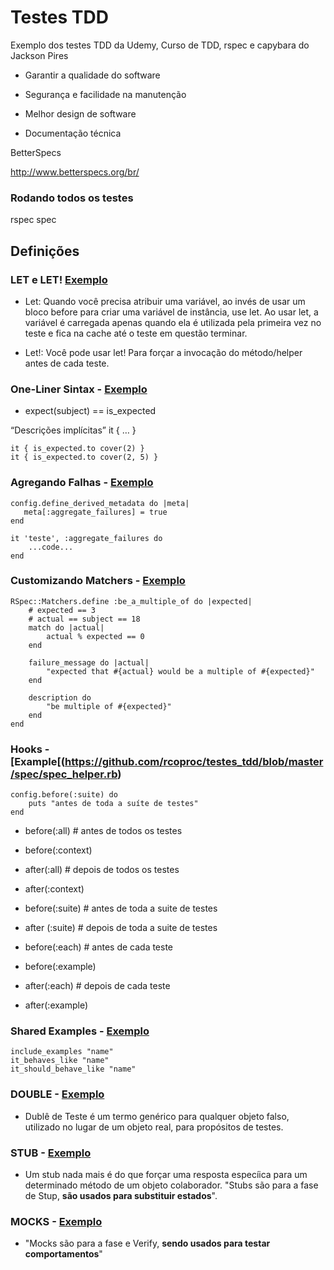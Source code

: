 # Testes TDD
Exemplo dos testes TDD da Udemy, Curso de TDD, rspec e capybara do Jackson Pires

* Garantir a qualidade do software

* Segurança e facilidade na manutenção

* Melhor design de software

* Documentação técnica

BetterSpecs

http://www.betterspecs.org/br/

### Rodando todos os testes

rspec spec

## Definições

### LET e LET! [Exemplo](https://github.com/rcoproc/testes_tdd/tree/master/spec/matchers/let)

* Let: Quando você precisa atribuir uma variável, ao invés de usar um bloco before para criar uma variável de instância, use let.
Ao usar let, a variável é carregada apenas quando ela é utilizada pela primeira vez no teste e fica na cache até o teste em
questão terminar.

* Let!: Você pode usar let! Para forçar a invocação do método/helper antes de cada teste.

### One-Liner Sintax - [Exemplo](https://github.com/rcoproc/testes_tdd/blob/master/spec/matchers/ranges/ranges_spec.rb)

* expect(subject) == is_expected

“Descrições implícitas”
it { … }

    it { is_expected.to cover(2) }
    it { is_expected.to cover(2, 5) }

### Agregando Falhas - [Exemplo](https://github.com/rcoproc/testes_tdd/blob/master/spec/matchers/comparacao/comparacao_spec.rb)

    config.define_derived_metadata do |meta|
       meta[:aggregate_failures] = true
    end

    it 'teste', :aggregate_failures do
        ...code...
    end

### Customizando Matchers - [Exemplo](https://github.com/rcoproc/testes_tdd/blob/master/spec/matchers/custom/custom_spec.rb)

    RSpec::Matchers.define :be_a_multiple_of do |expected|
        # expected == 3
        # actual == subject == 18
        match do |actual|
            actual % expected == 0
        end

        failure_message do |actual|
            "expected that #{actual} would be a multiple of #{expected}"
        end

        description do
            "be multiple of #{expected}"
        end
    end

### Hooks - [Example[(https://github.com/rcoproc/testes_tdd/blob/master/spec/spec_helper.rb)

    config.before(:suite) do
        puts "antes de toda a suíte de testes"
    end

* before(:all) # antes de todos os testes

* before(:context)

* after(:all) # depois de todos os testes 

* after(:context)

* before(:suite) # antes de toda a suite de testes

* after (:suite) # depois de toda a suite de testes

* before(:each) # antes de cada teste

* before(:example)

* after(:each) # depois de cada teste

* after(:example)

### Shared Examples - [Exemplo](https://github.com/rcoproc/testes_tdd/blob/master/spec/test_doubles/user_spec.rb)

    include_examples "name"
    it_behaves_like "name"
    it_should_behave_like "name"

### DOUBLE - [Exemplo](https://github.com/rcoproc/testes_tdd/blob/master/spec/test_doubles/user_spec.rb)

* Dublê de Teste é um termo genérico para qualquer objeto falso, utilizado no lugar de um objeto real, para propósitos de testes.

### STUB - [Exemplo](https://github.com/rcoproc/testes_tdd/blob/master/spec/stubs/stubs_spec.rb)

* Um stub nada mais é do que forçar uma resposta especíica para um determinado método de um objeto colaborador.
"Stubs são para a fase de Stup, **são usados para substituir estados**".

### MOCKS - [Exemplo](https://github.com/rcoproc/testes_tdd/blob/master/spec/mocks/mocks_spec.rb)

* "Mocks são para a fase e Verify, **sendo usados para testar comportamentos**"
